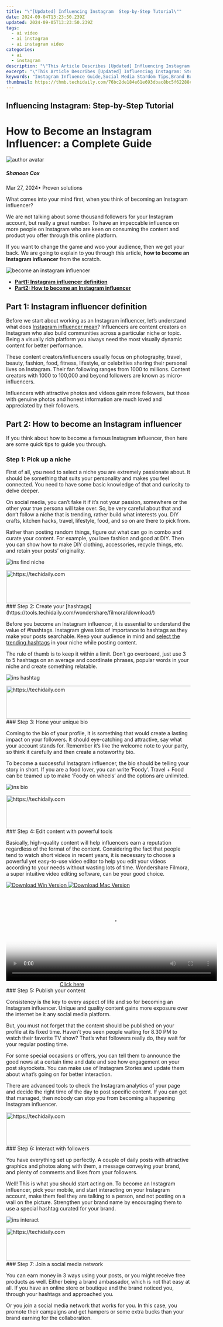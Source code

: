 ```yaml
---
title: "\"[Updated] Influencing Instagram  Step-by-Step Tutorial\""
date: 2024-09-04T13:23:50.239Z
updated: 2024-09-05T13:23:50.239Z
tags:
  - ai video
  - ai instagram
  - ai instagram video
categories:
  - ai
  - instagram
description: "\"This Article Describes [Updated] Influencing Instagram: Step-by-Step Tutorial\""
excerpt: "\"This Article Describes [Updated] Influencing Instagram: Step-by-Step Tutorial\""
keywords: "Instagram Influence Guide,Social Media Stardom Tips,Brand Building on Insta,Insta Marketing Techniques,Content Creation for Followers,Engagement Growth Strategies,Hashtag Mastery and Posts"
thumbnail: https://thmb.techidaily.com/76bc2de184e61e693dbac8bc5f62288cf6610a7d170abd91534f7a21873e1f18.png
---
```


## Influencing Instagram: Step-by-Step Tutorial

# How to Become an Instagram Influencer: a Complete Guide

![author avatar](https://images.wondershare.com/filmora/article-images/shannon-cox.jpg)

##### Shanoon Cox

 Mar 27, 2024• Proven solutions

What comes into your mind first, when you think of becoming an Instagram influencer?

We are not talking about some thousand followers for your Instagram account, but really a great number. To have an impeccable influence on more people on Instagram who are keen on consuming the content and product you offer through this online platform.

If you want to change the game and woo your audience, then we got your back. We are going to explain to you through this article, **how to become an Instagram influencer** from the scratch.

![become an instagram influencer](https://images.wondershare.com/filmora/article-images/become-an-instagram-influencer.jpg)

* [**Part1: Instagram influencer definition**](#part1)
* [**Part2: How to become an Instagram influencer**](#part2)

## Part 1: Instagram influencer definition

Before we start about working as an Instagram influencer, let’s understand what does [Instagram influencer mean](https://www.pixlee.com/definitions/definition-instagram-influencer)? Influencers are content creators on Instagram who also build communities across a particular niche or topic. Being a visually rich platform you always need the most visually dynamic content for better performance.

These content creators/influencers usually focus on photography, travel, beauty, fashion, food, fitness, lifestyle, or celebrities sharing their personal lives on Instagram. Their fan following ranges from 1000 to millions. Content creators with 1000 to 100,000 and beyond followers are known as micro-influencers.

Influencers with attractive photos and videos gain more followers, but those with genuine photos and honest information are much loved and appreciated by their followers.

## Part 2: How to become an Instagram influencer

If you think about how to become a famous Instagram influencer, then here are some quick tips to guide you through.

### Step 1: Pick up a niche

First of all, you need to select a niche you are extremely passionate about. It should be something that suits your personality and makes you feel connected. You need to have some basic knowledge of that and curiosity to delve deeper.

On social media, you can’t fake it if it’s not your passion, somewhere or the other your true persona will take over. So, be very careful about that and don’t follow a niche that is trending, rather build what interests you. DIY crafts, kitchen hacks, travel, lifestyle, food, and so on are there to pick from.

Rather than posting random things, figure out what can go in combo and curate your content. For example, you love fashion and good at DIY. Then you can show how to make DIY clothing, accessories, recycle things, etc. and retain your posts’ originality.

![ins find niche](https://images.wondershare.com/filmora/article-images/ins-find-niche.JPG)

<!-- affiliate ads begin -->
<a href="https://appsumo.8odi.net/c/5597632/2044583/7443" target="_top" id="2044583">
  <img src="//a.impactradius-go.com/display-ad/7443-2044583" border="0" alt="https://techidaily.com" width="728" height="90"/>
</a>
<img height="0" width="0" src="https://appsumo.8odi.net/i/5597632/2044583/7443" style="position:absolute;visibility:hidden;" border="0" />
<!-- affiliate ads end -->
### Step 2: Create your [hashtags](https://tools.techidaily.com/wondershare/filmora/download/)

Before you become an Instagram influencer, it is essential to understand the value of #hashtags. Instagram gives lots of importance to hashtags as they make your posts searchable. Keep your audience in mind and [select the trending hashtags](https://tools.techidaily.com/wondershare/filmora/download/) in your niche while posting content.

The rule of thumb is to keep it within a limit. Don’t go overboard, just use 3 to 5 hashtags on an average and coordinate phrases, popular words in your niche and create something relatable.

![ins hashtag](https://images.wondershare.com/filmora/article-images/ins-hashtag.JPG)

<!-- affiliate ads begin -->
<a href="https://aligracehair.sjv.io/c/5597632/2115937/19272" target="_top" id="2115937">
  <img src="//a.impactradius-go.com/display-ad/19272-2115937" border="0" alt="https://techidaily.com" width="728" height="90"/>
</a>
<img height="0" width="0" src="https://aligracehair.sjv.io/i/5597632/2115937/19272" style="position:absolute;visibility:hidden;" border="0" />
<!-- affiliate ads end -->
### Step 3: Hone your unique bio

Coming to the bio of your profile, it is something that would create a lasting impact on your followers. It should eye-catching and attractive, say what your account stands for. Remember it’s like the welcome note to your party, so think it carefully and then create a noteworthy bio.

To become a successful Instagram influencer, the bio should be telling your story in short. If you are a food lover, you can write ‘Foody’. Travel + Food can be teamed up to make ‘Foody on wheels’ and the options are unlimited.

![ins bio](https://images.wondershare.com/filmora/article-images/ins-bio.JPG)

<!-- affiliate ads begin -->
<a href="https://united.elfm.net/c/5597632/517826/4704" target="_top" id="517826">
  <img src="//a.impactradius-go.com/display-ad/4704-517826" border="0" alt="https://techidaily.com" width="728" height="90"/>
</a>
<img height="0" width="0" src="https://united.elfm.net/i/5597632/517826/4704" style="position:absolute;visibility:hidden;" border="0" />
<!-- affiliate ads end -->
### Step 4: Edit content with powerful tools

Basically, high-quality content will help influencers earn a reputation regardless of the format of the content. Considering the fact that people tend to watch short videos in recent years, it is necessary to choose a powerful yet easy-to-use video editor to help you edit your videos according to your needs without wasting lots of time. Wondershare Filmora, a super intuitive video editing software, can be your good choice.

[![Download Win Version](https://images.wondershare.com/filmora/guide/download-btn-win.jpg) ](https://tools.techidaily.com/wondershare/filmora/download/) [![Download Mac Version](https://images.wondershare.com/filmora/guide/download-btn-mac.jpg) ](https://tools.techidaily.com/wondershare/filmora/download/)

<!-- affiliate ads begin -->
<span id="1983588">
					<video width="576" height="240" style="cursor:pointer"
           poster="//a.impactradius-go.com/display-clicktoplayimage/1983588.png"
           onclick="if(!this.playClicked){this.play();this.setAttribute('controls',true);this.playClicked=true;}">
	   <source src="//a.impactradius-go.com/display-ad/22993-1983588">
	   <img src="//a.impactradius-go.com/display-clicktoplayimage/1983588.png" style="border: none; height: 100%; width: 100%; object-fit: contain">
	</video>
	<div style="width:360px;text-align:center"><a href="javascript:window.open(decodeURIComponent('https%3A%2F%2Fhomestyler.sjv.io%2Fc%2F5597632%2F1983588%2F22993'), '_blank');void(0);">Click here</a></div>
</span>
<img height="0" width="0" src="https://imp.pxf.io/i/5597632/1983588/22993" style="position:absolute;visibility:hidden;" border="0" />
<!-- affiliate ads end -->
### Step 5: Publish your content

Consistency is the key to every aspect of life and so for becoming an Instagram influencer. Unique and quality content gains more exposure over the internet be it any social media platform.

But, you must not forget that the content should be published on your profile at its fixed time. Haven’t you seen people waiting for 8.30 PM to watch their favorite TV show? That’s what followers really do, they wait for your regular posting time.

For some special occasions or offers, you can tell them to announce the good news at a certain time and date and see how engagement on your post skyrockets. You can make use of Instagram Stories and update them about what’s going on for better interaction.

There are advanced tools to check the Instagram analytics of your page and decide the right time of the day to post specific content. If you can get that managed, then nobody can stop you from becoming a happening Instagram influencer.

<!-- affiliate ads begin -->
<a href="https://appsumo.8odi.net/c/5597632/2105877/7443" target="_top" id="2105877">
  <img src="//a.impactradius-go.com/display-ad/7443-2105877" border="0" alt="https://techidaily.com" width="728" height="90"/>
</a>
<img height="0" width="0" src="https://appsumo.8odi.net/i/5597632/2105877/7443" style="position:absolute;visibility:hidden;" border="0" />
<!-- affiliate ads end -->
### Step 6: Interact with followers

You have everything set up perfectly. A couple of daily posts with attractive graphics and photos along with them, a message conveying your brand, and plenty of comments and likes from your followers.

Well! This is what you should start acting on. To become an Instagram influencer, pick your mobile, and start interacting on your Instagram account, make them feel they are talking to a person, and not posting on a wall on the picture. Strengthen your brand name by encouraging them to use a special hashtag curated for your brand.

![ins interact](https://images.wondershare.com/filmora/article-images/ins-interact.JPG)

<!-- affiliate ads begin -->
<a href="https://appsumo.8odi.net/c/5597632/2075476/7443" target="_top" id="2075476">
  <img src="//a.impactradius-go.com/display-ad/7443-2075476" border="0" alt="https://techidaily.com" width="728" height="90"/>
</a>
<img height="0" width="0" src="https://appsumo.8odi.net/i/5597632/2075476/7443" style="position:absolute;visibility:hidden;" border="0" />
<!-- affiliate ads end -->
### Step 7: Join a social media network

You can earn money in 3 ways using your posts, or you might receive free products as well. Either being a brand ambassador, which is not that easy at all. If you have an online store or boutique and the brand noticed you, through your hashtags and approached you.

Or you join a social media network that works for you. In this case, you promote their campaigns and get hampers or some extra bucks than your brand earning for the collaboration.

<!-- affiliate ads begin -->
<span id="2127886">
					<video width="576" height="1024" style="cursor:pointer"
           poster="//a.impactradius-go.com/display-clicktoplayimage/2127886.png"
           onclick="if(!this.playClicked){this.play();this.setAttribute('controls',true);this.playClicked=true;}">
	   <source src="//a.impactradius-go.com/display-ad/18498-2127886">
	   <img src="//a.impactradius-go.com/display-clicktoplayimage/2127886.png" style="border: none; height: 100%; width: 100%; object-fit: contain">
	</video>
	<div style="width:360px;text-align:center"><a href="javascript:window.open(decodeURIComponent('https%3A%2F%2Funicoeye.pxf.io%2Fc%2F5597632%2F2127886%2F18498'), '_blank');void(0);">Click here</a></div>
</span>
<img height="0" width="0" src="https://imp.pxf.io/i/5597632/2127886/18498" style="position:absolute;visibility:hidden;" border="0" />
<!-- affiliate ads end -->
### Step 8: Use Instagram Stories

Instagram Stories are a hit now and for becoming an Instagram influencer, you can’t do away with them. Every day 200 million-plus users [use Instagram stories](https://tools.techidaily.com/wondershare/filmora/download/) and why shouldn’t you join the bandwagon to improve your followers base? They are searchable by non-followers too through your #hashtags, locations, and stories. For influencer having more than 10,000 followers, you can add a link in Stories with a ‘Swipe up’ option.

Spread some love and tag other accounts and get mutual promotions on Instagram for more exposure.

![insta story](https://images.wondershare.com/filmora/article-images/insta-story.JPG)

### Step 9: Apply a business Account

Get a business account on Instagram to become an Instagram influencer. You get insights into posts having better engagement along with your follower demographics, the time of maximum engagement, etc. Follower demographics would help in brand collaboration pitching. You can run Ads for extra engagement.

![author avatar](https://images.wondershare.com/filmora/article-images/shannon-cox.jpg)

<!-- affiliate ads begin -->
<a href="https://aligracehair.sjv.io/c/5597632/1975807/19272" target="_top" id="1975807">
  <img src="//a.impactradius-go.com/display-ad/19272-1975807" border="0" alt="https://techidaily.com" width="728" height="90"/>
</a>
<img height="0" width="0" src="https://aligracehair.sjv.io/i/5597632/1975807/19272" style="position:absolute;visibility:hidden;" border="0" />
<!-- affiliate ads end -->
Shanoon Cox

Shanoon Cox is a writer and a lover of all things video.

Follow @Shanoon Cox

<span class="atpl-alsoreadstyle">Also read:</span>
<div><ul>
<li><a href="https://youtube-zero.techidaily.com/-deep-dive-into-the-top-9-youtube-downloader-apps-for-android/"><u>[New] A Deep Dive Into the Top 9 YouTube Downloader Apps for Android</u></a></li>
<li><a href="https://instagram-videos.techidaily.com/new-caption-creation-for-non-native-audiences-in-igtv-for-2024/"><u>[New] Caption Creation for Non-Native Audiences in IGTV for 2024</u></a></li>
<li><a href="https://instagram-videos.techidaily.com/new-earn-big-on-ig-ranking-the-most-effective-posts/"><u>[New] Earn Big on IG  Ranking the Most Effective Posts</u></a></li>
<li><a href="https://screen-sharing-recording.techidaily.com/new-hold-whole-page-snapshot-image-for-2024/"><u>[New] Hold Whole Page Snapshot Image for 2024</u></a></li>
<li><a href="https://instagram-videos.techidaily.com/new-in-2024-insider-knowledge-instagrams-music-copyright-landscape-decoded/"><u>[New] In 2024, Insider Knowledge  Instagram's Music Copyright Landscape Decoded</u></a></li>
<li><a href="https://instagram-videos.techidaily.com/new-in-2024-the-compass-for-content-creators-steering-towards-viral-instagram-success/"><u>[New] In 2024, The Compass for Content Creators  Steering Towards Viral Instagram Success</u></a></li>
<li><a href="https://instagram-videos.techidaily.com/new-in-2024-top-5-tools-for-viewing-insta-stories-unseen/"><u>[New] In 2024, Top 5 Tools for Viewing Insta Stories Unseen</u></a></li>
<li><a href="https://instagram-videos.techidaily.com/new-in-2024-unveiling-the-truth-a-speedy-guide-to-spotting-phony-followers-on-instagram/"><u>[New] In 2024, Unveiling the Truth  A Speedy Guide to Spotting Phony Followers on Instagram</u></a></li>
<li><a href="https://extra-skills.techidaily.com/new-mastering-melodies-with-magix-music-maker-software/"><u>[New] Mastering Melodies with Magix Music Maker Software</u></a></li>
<li><a href="https://instagram-videos.techidaily.com/new-mastering-the-art-of-instagram-voice-transformation/"><u>[New] Mastering the Art of Instagram Voice Transformation</u></a></li>
<li><a href="https://youtube-help.techidaily.com/new-pro-freefire-compiling-premier-gaming-vids-and-hashtags/"><u>[New] Pro-FreeFire  Compiling Premier Gaming Vids and Hashtags</u></a></li>
<li><a href="https://snapchat-videos.techidaily.com/new-step-into-the-world-of-manga-and-anime-with-a-tap-on-snapchat-for-2024/"><u>[New] Step Into the World of Manga & Anime with a Tap on Snapchat for 2024</u></a></li>
<li><a href="https://instagram-videos.techidaily.com/new-the-insider-guide-to-instagrams-inquiry-emoji/"><u>[New] The Insider Guide to Instagram's Inquiry Emoji</u></a></li>
<li><a href="https://instagram-videos.techidaily.com/new-unlock-the-secrets-for-a-viral-instagram-account-gain-fans-and-verified-status-in-less-than-150-characters/"><u>[New] Unlock the Secrets for a Viral Instagram Account  Gain Fans and Verified Status in Less Than 150 Characters</u></a></li>
<li><a href="https://instagram-videos.techidaily.com/new-visualize-better-incorporating-borders-in-insta-videos/"><u>[New] Visualize Better  Incorporating Borders in Insta-Videos</u></a></li>
<li><a href="https://instagram-videos.techidaily.com/updated-2024-approved-strategies-for-effectively-swapping-gender-identity-in-digital-media-images/"><u>[Updated] 2024 Approved  Strategies for Effectively Swapping Gender Identity in Digital Media Images</u></a></li>
<li><a href="https://instagram-videos.techidaily.com/updated-convenient-ways-to-merge-igtv-and-insta-stories-for-2024/"><u>[Updated] Convenient Ways to Merge IGTV & Insta Stories for 2024</u></a></li>
<li><a href="https://instagram-videos.techidaily.com/updated-expedite-your-social-media-presence-streamlined-video-upload-methods-for-instagram-desktop/"><u>[Updated] Expedite Your Social Media Presence  Streamlined Video Upload Methods for Instagram Desktop</u></a></li>
<li><a href="https://screen-mirroring-recording.techidaily.com/updated-from-beginner-to-pro-your-guide-to-mac-audio-with-audacity-for-2024/"><u>[Updated] From Beginner to Pro  Your Guide to Mac Audio with Audacity for 2024</u></a></li>
<li><a href="https://instagram-videos.techidaily.com/updated-how-will-instagrams-algorithm-update-transform-feeds-for-2024/"><u>[Updated] How Will Instagram’s Algorithm Update Transform Feeds for 2024</u></a></li>
<li><a href="https://digital-screen-recording.techidaily.com/updated-in-2024-discovering-the-top-10-video-calls-for-mobile-users-worldwide/"><u>[Updated] In 2024, Discovering the Top 10 Video Calls for Mobile Users Worldwide</u></a></li>
<li><a href="https://twitter-videos.techidaily.com/updated-in-2024-quick-quirky-qs-how-to-save-funny-tweets-as-gifs/"><u>[Updated] In 2024, Quick, Quirky Qs  How To Save Funny Tweets as GIFs</u></a></li>
<li><a href="https://instagram-videos.techidaily.com/updated-in-2024-simplify-media-handling-with-top-18-free-converters-for-windowsmacos-users/"><u>[Updated] In 2024, Simplify Media Handling With Top 18 Free Converters For Windows/macOS Users</u></a></li>
<li><a href="https://remote-screen-capture.techidaily.com/updated-mastering-obs-the-ultimate-tutorial-for-live-broadcasts/"><u>[Updated] Mastering OBS  The Ultimate Tutorial for Live Broadcasts</u></a></li>
<li><a href="https://instagram-videos.techidaily.com/updated-saving-instagrams-finest-in-your-photo-gallery/"><u>[Updated] Saving Instagram's Finest in Your Photo Gallery</u></a></li>
<li><a href="https://some-approaches.techidaily.com/updated-the-serenity-of-silence-premier-asmr-talents/"><u>[Updated] The Serenity of Silence  Premier ASMR Talents</u></a></li>
<li><a href="https://instagram-videos.techidaily.com/updated-the-sound-of-success-tailoring-audio-for-instagram-content/"><u>[Updated] The Sound of Success  Tailoring Audio for Instagram Content</u></a></li>
<li><a href="https://extra-guidance.techidaily.com/2024-approved-lightroom-lut-wonders-your-go-to-selection-of-10-titles/"><u>2024 Approved  LightRoom LUT Wonders  Your Go-To Selection of 10 Titles</u></a></li>
<li><a href="https://instagram-videos.techidaily.com/2024-approved-mastering-video-cuts-for-instagram-feed/"><u>2024 Approved  Mastering Video Cuts for Instagram Feed</u></a></li>
<li><a href="https://instagram-videos.techidaily.com/2024-approved-vibing-with-visuals-merging-music-and-imagery-on-ig/"><u>2024 Approved  Vibing with Visuals  Merging Music and Imagery on IG</u></a></li>
<li><a href="https://instagram-videos.techidaily.com/acclaimed-creators-superior-insta-hlv-page-builders-for-2024/"><u>Acclaimed Creators  Superior Insta HLV Page Builders for 2024</u></a></li>
<li><a href="https://instagram-videos.techidaily.com/boost-your-instagram-influence-5-key-tactics-for-enhanced-followers/"><u>Boost Your Instagram Influence  5 Key Tactics for Enhanced Followers</u></a></li>
<li><a href="https://tech-hub.techidaily.com/chatgpt-safety-understanding-the-6-main-cyber-threats/"><u>ChatGPT Safety: Understanding the 6 Main Cyber Threats</u></a></li>
<li><a href="https://instagram-videos.techidaily.com/click-worthy-chronicles-shaping-successful-meme-videos-for-instafb-for-2024/"><u>Click-Worthy Chronicles  Shaping Successful Meme Videos for Insta/FB for 2024</u></a></li>
<li><a href="https://ios-unlock.techidaily.com/how-to-bypass-the-required-apple-store-verification-for-apple-iphone-se-2022-by-drfone-ios/"><u>How To Bypass the Required Apple Store Verification For Apple iPhone SE (2022)</u></a></li>
<li><a href="https://tech-renaissance.techidaily.com/how-to-fix-oleaut32dll-is-missing-or-not-found-errors/"><u>How to Fix Oleaut32.dll Is Missing or Not Found Errors</u></a></li>
<li><a href="https://win-howtos.techidaily.com/how-to-fix-steam-error-code-80/"><u>How to Fix Steam Error Code 80</u></a></li>
<li><a href="https://techidaily.com/how-to-upgrade-apple-iphone-6-plus-to-the-latest-iosipados-version-drfone-by-drfone-ios-system-repair-ios-system-repair/"><u>How to Upgrade Apple iPhone 6 Plus to the Latest iOS/iPadOS Version? | Dr.fone</u></a></li>
<li><a href="https://android-unlock.techidaily.com/in-2024-6-proven-ways-to-unlock-samsung-galaxy-a05-phone-when-you-forget-the-password-by-drfone-android/"><u>In 2024, 6 Proven Ways to Unlock Samsung Galaxy A05 Phone When You Forget the Password</u></a></li>
<li><a href="https://ios-unlock.techidaily.com/in-2024-how-can-i-unlock-my-apple-iphone-6s-after-forgetting-my-pin-code-by-drfone-ios/"><u>In 2024, How Can I Unlock My Apple iPhone 6s After Forgetting my PIN Code?</u></a></li>
<li><a href="https://instagram-videos.techidaily.com/in-2024-infusing-vibrancy-into-stories-a-guide-to-choosing-the-right-emojis/"><u>In 2024, Infusing Vibrancy Into Stories  A Guide to Choosing the Right Emojis</u></a></li>
<li><a href="https://instagram-videos.techidaily.com/in-2024-instagram-to-music-directing-videos-to-mp3-outputs/"><u>In 2024, Instagram to Music  Directing Videos to MP3 Outputs</u></a></li>
<li><a href="https://sim-unlock.techidaily.com/in-2024-the-best-android-sim-unlock-code-generators-unlock-your-xiaomi-redmi-13c-5g-phone-hassle-free-by-drfone-android/"><u>In 2024, The Best Android SIM Unlock Code Generators Unlock Your Xiaomi Redmi 13C 5G Phone Hassle-Free</u></a></li>
<li><a href="https://instagram-videos.techidaily.com/the-music-law-guide-for-instagram-users-for-2024/"><u>The Music Law Guide for Instagram Users for 2024</u></a></li>
<li><a href="https://instagram-videos.techidaily.com/the-new-era-of-authenticity-understanding-the-algorithm-update/"><u>The New Era of Authenticity  Understanding the Algorithm Update</u></a></li>
<li><a href="https://instagram-videos.techidaily.com/the-ultimate-ig-music-companion-for-2024/"><u>The Ultimate IG Music Companion for 2024</u></a></li>
<li><a href="https://extra-resources.techidaily.com/trending-topics-and-themes-to-hook-your-streams-attention/"><u>Trending Topics and Themes to Hook Your Stream's Attention</u></a></li>
<li><a href="https://win-able.techidaily.com/troubleshooting-your-minecraft-server-connectivity-problems-resolved/"><u>Troubleshooting Your Minecraft Server: Connectivity Problems Resolved</u></a></li>
<li><a href="https://ios-unlock.techidaily.com/unlock-your-disabled-apple-iphone-7-without-itunes-in-5-ways-by-drfone-ios/"><u>Unlock Your Disabled Apple iPhone 7 Without iTunes in 5 Ways</u></a></li>
<li><a href="https://video-creation-software.techidaily.com/updated-in-2024-mac-users-install-lumafusion-or-discover-top-alternative-apps/"><u>Updated In 2024, Mac Users Install Lumafusion or Discover Top Alternative Apps</u></a></li>
<li><a href="https://video-screen-grab.techidaily.com/windowgrabber-3d-top-choice/"><u>WindowGrabber 3D - Top Choice</u></a></li>
<li><a href="https://instagram-videos.techidaily.com/your-instagram-story-a-collection-of-100-visionary-caption-ideas-for-2024/"><u>Your Instagram Story - A Collection of 100 Visionary Caption Ideas for 2024</u></a></li>
</ul></div>

<ins class="adsbygoogle"
      style="display:block"
      data-ad-client="ca-pub-7571918770474297"
      data-ad-slot="8358498916"
      data-ad-format="auto"
      data-full-width-responsive="true"></ins>